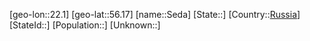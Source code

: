 ﻿---
location: [56.17,22.1]
type: City
tags:
- geo/City


SpocWebEntityId: 34161
isDeleted: false
confidential: public

---
[geo-lon::22.1]
[geo-lat::56.17]
[name::Seda]
[State::]
[Country::[Russia](geo/Continent/Europe/Russia.md)]
[StateId::]
[Population::]
[Unknown::]

